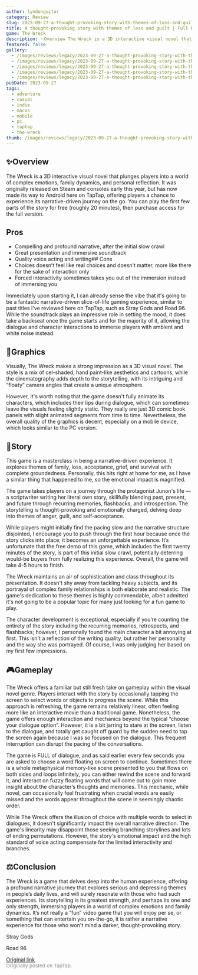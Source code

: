 ```yaml
---
author: lyndonguitar
category: Review
slug: 2023-09-27-a-thought-provoking-story-with-themes-of-loss-and-guilt-full-review-the-wreck
title: A thought-provoking story with themes of loss and guilt | Full Review - The Wreck
game: The Wreck
description: ✨Overview The Wreck is a 3D interactive visual novel that plunges players into a world of complex emotions, family dynamics, and personal reflection. It was originally released on Steam and consoles early this year, but has now made its way to Android here on TapTap, offering players a chance to experience its narrative-driven journey on the go. You can play the first few parts of the story for free (roughly 20 minutes), then purchase access for the full version.
featured: false
gallery:
  - /images/reviews/legacy/2023-09-27-a-thought-provoking-story-with-themes-of-loss-and-guilt--full-review---the-wreck-0.avif
  - /images/reviews/legacy/2023-09-27-a-thought-provoking-story-with-themes-of-loss-and-guilt--full-review---the-wreck-1.avif
  - /images/reviews/legacy/2023-09-27-a-thought-provoking-story-with-themes-of-loss-and-guilt--full-review---the-wreck-2.avif
  - /images/reviews/legacy/2023-09-27-a-thought-provoking-story-with-themes-of-loss-and-guilt--full-review---the-wreck-3.avif
  - /images/reviews/legacy/2023-09-27-a-thought-provoking-story-with-themes-of-loss-and-guilt--full-review---the-wreck-4.avif
pubDate: 2023-09-27
tags:
  - adventure
  - casual
  - indie
  - macos
  - mobile
  - pc
  - taptap
  - the-wreck
thumb: /images/reviews/legacy/2023-09-27-a-thought-provoking-story-with-themes-of-loss-and-guilt--full-review---the-wreck-0.avif
---
```


## ✨Overview
The Wreck is a 3D interactive visual novel that plunges players into a world of complex emotions, family dynamics, and personal reflection. It was originally released on Steam and consoles early this year, but has now made its way to Android here on TapTap, offering players a chance to experience its narrative-driven journey on the go. You can play the first few parts of the story for free (roughly 20 minutes), then purchase access for the full version.




## Pros
- Compelling and profound narrative, after the initial slow crawl
- Great presentation and immersive soundtrack
- Quality voice acting and writing## Cons
- Choices doesn’t feel like real choices and doesn’t matter, more like there for the sake of interaction only
- Forced interactivity sometimes takes you out of the immersion instead of immersing you


Immediately upon starting it, I can already sense the vibe that it's going to be a fantastic narrative-driven slice-of-life gaming experience, similar to past titles I've reviewed here on TapTap, such as Stray Gods and Road 96. While the soundtrack plays an impressive role in setting the mood, it does take a backseat once the game starts and for the majority of it, allowing the dialogue and character interactions to immerse players with ambient and white noise instead.


## 🎨Graphics
Visually, The Wreck makes a strong impression as a 3D visual novel. The style is a mix of cel-shaded, hand paint-like aesthetics and cartoons, while the cinematography adds depth to the storytelling, with its intriguing and “floaty” camera angles that create a unique atmosphere.

However, it's worth noting that the game doesn't fully animate its characters, which includes their lips during dialogue, which can sometimes leave the visuals feeling slightly static.  They really are just 3D comic book panels with slight animated segments from time to time. Nevertheless, the overall quality of the graphics is decent, especially on a mobile device, which looks similar to the PC version.


## 📖Story
This game is a masterclass in being a narrative-driven experience. It explores themes of family, loss, acceptance, grief, and survival with complete groundedness. Personally, this hits right at home for me, as I have a similar thing that happened to me, so the emotional impact is magnified.

The game takes players on a journey through the protagonist Junon's life — a scriptwriter writing her literal own story, skillfully blending past, present, and future through recurring memories, flashbacks, and introspection. The storytelling is thought-provoking and emotionally charged, delving deep into themes of anger, guilt, and self-acceptance.

While players might initially find the pacing slow and the narrative structure disjointed, I encourage you to push through the first hour because once the story clicks into place, it becomes an unforgettable experience. It’s unfortunate that the free demo of this game, which includes the first twenty minutes of the story, is part of this initial slow crawl, potentially deterring would-be buyers from fully realizing this experience. Overall, the game will take 4-5 hours to finish.

The Wreck maintains an air of sophistication and class throughout its presentation. It doesn't shy away from tackling heavy subjects, and its portrayal of complex family relationships is both elaborate and realistic. The game's dedication to these themes is highly commendable, albeit admitted it's not going to be a popular topic for many just looking for a fun game to play.

The character development is exceptional, especially if you’re counting the entirety of the story including the recurring memories, retrospects, and flashbacks; however, I personally found the main character a bit annoying at first. This isn't a reflection of the writing quality, but rather her personality and the way she was portrayed. Of course, I was only judging her based on my first few impressions.


## 🎮Gameplay
The Wreck offers a familiar but still fresh take on gameplay within the visual novel genre. Players interact with the story by occasionally tapping the screen to select words or objects to progress the scene. While this approach is refreshing, the game remains relatively linear, often feeling more like an interactive movie than a traditional game. Nonetheless, the game offers enough interaction and mechanics beyond the typical “choose your dialogue option”. However, it is a bit jarring to stare at the screen, listen to the dialogue, and totally get caught off guard by the sudden need to tap the screen again because I was so focused on the dialogue. This frequent interruption can disrupt the pacing of the conversations.

The game is FULL of dialogue, and as said earlier every few seconds you are asked to choose a word floating on screen to continue. Sometimes there is a whole metaphysical memory-like scene presented to you that flows on both sides and loops infinitely, you can either rewind the scene and forward it, and interact on fuzzy floating words that will come out to gain more insight about the character’s thoughts and memories. This mechanic, while novel, can occasionally feel frustrating when crucial words are easily missed and the words appear throughout the scene in seemingly chaotic order.

While The Wreck offers the illusion of choice with multiple words to select in dialogues, it doesn't significantly impact the overall narrative direction. The game's linearity may disappoint those seeking branching storylines and lots of ending permutations. However, the story's emotional impact and the high standard of voice acting compensate for the limited interactivity and branches.


## ⚖️Conclusion
The Wreck is a game that delves deep into the human experience, offering a profound narrative journey that explores serious and depressing themes in people’s daily lives, and will surely resonate with those who had such experiences. Its storytelling is its greatest strength, and perhaps its one and only strength, immersing players in a world of complex emotions and family dynamics. It’s not really a “fun” video game that you will enjoy per se, or something that can entertain you on-the-go, it is rather a narrative experience for those who won't mind a darker, thought-provoking story.

Stray Gods

Road 96

[Original link](https://www.taptap.io/post/6364111)<br><span style="font-size: 0.95em; color: #888;">Originally posted on TapTap.</span>